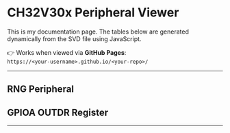 # CH32V30x Peripheral Viewer

This is my documentation page. The tables below are generated dynamically
from the SVD file using JavaScript.

👉 Works when viewed via **GitHub Pages**:  
`https://<your-username>.github.io/<your-repo>/`

---

## RNG Peripheral

<div class="peripheral-view" data-peripheral-name="RNG"></div>

## GPIOA OUTDR Register

<div class="register-view" data-peripheral-name="GPIOA" data-register-name="OUTDR"></div>

---

<script src="viewer.js"></script>

